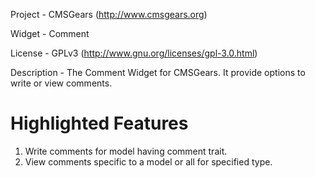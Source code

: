 Project 	- CMSGears (http://www.cmsgears.org)

Widget  	- Comment

License 	- GPLv3 (http://www.gnu.org/licenses/gpl-3.0.html)

Description - The Comment Widget for CMSGears. It provide options to write or view comments.

Highlighted Features
=========================================
1. Write comments for model having comment trait.
2. View comments specific to a model or all for specified type.